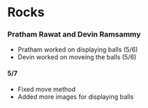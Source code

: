 # Rocks


### Pratham Rawat and Devin Ramsammy
- Pratham worked on displaying balls (5/6)
- Devin worked on moveing the balls (5/6)
#### 5/7
- Fixed move method
- Added more images for displaying balls

